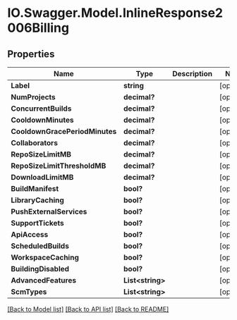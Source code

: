 # IO.Swagger.Model.InlineResponse2006Billing
## Properties

Name | Type | Description | Notes
------------ | ------------- | ------------- | -------------
**Label** | **string** |  | [optional] 
**NumProjects** | **decimal?** |  | [optional] 
**ConcurrentBuilds** | **decimal?** |  | [optional] 
**CooldownMinutes** | **decimal?** |  | [optional] 
**CooldownGracePeriodMinutes** | **decimal?** |  | [optional] 
**Collaborators** | **decimal?** |  | [optional] 
**RepoSizeLimitMB** | **decimal?** |  | [optional] 
**RepoSizeLimitThresholdMB** | **decimal?** |  | [optional] 
**DownloadLimitMB** | **decimal?** |  | [optional] 
**BuildManifest** | **bool?** |  | [optional] 
**LibraryCaching** | **bool?** |  | [optional] 
**PushExternalServices** | **bool?** |  | [optional] 
**SupportTickets** | **bool?** |  | [optional] 
**ApiAccess** | **bool?** |  | [optional] 
**ScheduledBuilds** | **bool?** |  | [optional] 
**WorkspaceCaching** | **bool?** |  | [optional] 
**BuildingDisabled** | **bool?** |  | [optional] 
**AdvancedFeatures** | **List&lt;string&gt;** |  | [optional] 
**ScmTypes** | **List&lt;string&gt;** |  | [optional] 

[[Back to Model list]](../README.md#documentation-for-models) [[Back to API list]](../README.md#documentation-for-api-endpoints) [[Back to README]](../README.md)

